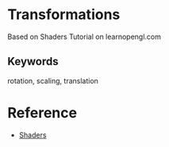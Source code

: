 # Transformations

Based on Shaders Tutorial on learnopengl.com

## Keywords
rotation, scaling, translation

# Reference
* [Shaders](https://learnopengl.com/Getting-started/Transformations)

